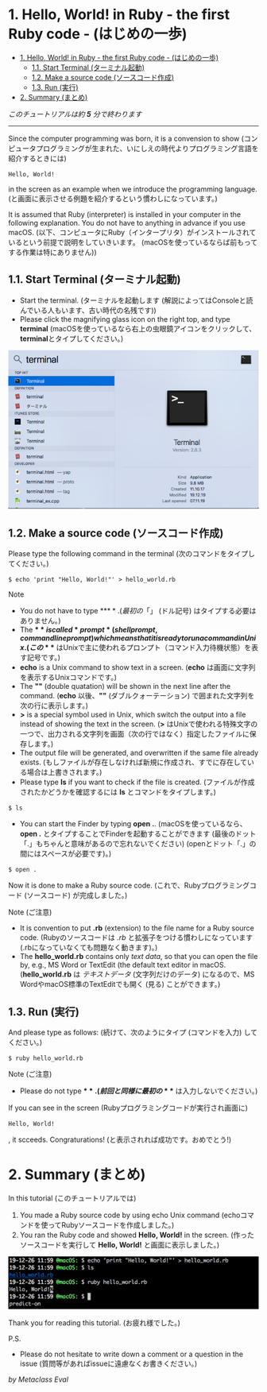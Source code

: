 

# 1. Hello, World! in Ruby - the first Ruby code - (はじめの一歩)

* [1\. Hello, World\! in Ruby \- the first Ruby code \- (はじめの一歩)](#1-hello-world-in-ruby---the-first-ruby-code---%E3%81%AF%E3%81%98%E3%82%81%E3%81%AE%E4%B8%80%E6%AD%A9)
  * [1\.1\. Start Terminal (ターミナル起動)](#11-start-terminal-%E3%82%BF%E3%83%BC%E3%83%9F%E3%83%8A%E3%83%AB%E8%B5%B7%E5%8B%95)
  * [1\.2\. Make a source code (ソースコード作成)](#12-make-a-source-code-%E3%82%BD%E3%83%BC%E3%82%B9%E3%82%B3%E3%83%BC%E3%83%89%E4%BD%9C%E6%88%90)
  * [1\.3\. Run (実行)](#13-run-%E5%AE%9F%E8%A1%8C)
* [2\. Summary (まとめ)](#2-summary-%E3%81%BE%E3%81%A8%E3%82%81)


*このチュートリアルは約 **5** 分で終わります*

----

Since the computer programming was born, it is a convension to show (コンピュータプログラミングが生まれた、いにしえの時代よりプログラミング言語を紹介するときには)

```
Hello, World!
```

in the screen as an example when we introduce the programming language. (と画面に表示させる例題を紹介するという慣わしになっています。)

It is assumed that Ruby (interpreter) is installed in your computer in the following explanation. You do not have to anything in advance if you use macOS. (以下、コンピュータにRuby（インタープリタ）がインストールされているという前提で説明をしていきいます。 (macOSを使っているならば前もってする作業は特にありません))

## 1.1. Start Terminal (ターミナル起動)

* Start the terminal. (ターミナルを起動します (解説によってはConsoleと読んでいる人もいます、古い時代の名残です))
* Please click the magnifying glass icon on the right top, and type **terminal** (macOSを使っているなら右上の虫眼鏡アイコンをクリックして、**terminal**とタイプしてください。)

![terminal](https://github.com/metaclass-eval/ruby_programming/blob/master/png/terminal.png)

## 1.2. Make a source code (ソースコード作成)

Please type the following command in the terminal (次のコマンドをタイプしてください。)

```
$ echo 'print "Hello, World!"' > hello_world.rb
```

Note
* You do not have to type **$**. (最初の「$」 (ドル記号) はタイプする必要はありません。)
* The **$** is called *prompt* (shell prompt, command line prompt) which means that it is ready to run a command in Unix. (この **$** はUnixで主に使われるプロンプト（コマンド入力待機状態）を表す記号です。)
* **echo** is a Unix command to show text in a screen. (**echo** は画面に文字列を表示するUnixコマンドです。)
* The **""** (double quatation) will be shown in the next line after the command. (**echo** 以後、**""** (ダブルクォーテーション) で囲まれた文字列を次の行に表示します。)
* **>** is a special symbol used in Unix, which switch the output into a file instead of showing the text in the screen. (**>** はUnixで使われる特殊文字の一つで、出力される文字列を画面（次の行ではなく）指定したファイルに保存します。)
* The output file will be generated, and overwritten if the same file already exists. (もしファイルが存在しなければ新規に作成され、すでに存在している場合は上書きされます。)
* Please type **ls** if you want to check if the file is created. (ファイルが作成されたかどうかを確認するには **ls** とコマンドをタイプします。)

```
$ ls
```

* You can start the Finder by typing **open .**. (macOSを使っているなら、**open .** とタイプすることでFinderを起動することができます (最後のドット「.」もちゃんと意味があるので忘れないでください) (openとドット「.」の間にはスペースが必要です)。)

```
$ open .
```

Now it is done to make a Ruby source code. (これで、Rubyプログラミングコード (ソースコード) が完成しました。)

Note (ご注意)
* It is convention to put **.rb** (extension) to the file name for a Ruby source code. (Rubyのソースコードは *.rb* と拡張子をつける慣わしになっています (.rbになっていなくても問題なく動きます)。)
* The **hello_world.rb** contains only *text data*, so that you can open the file by, e.g., MS Word or TextEdit (the default text editor in macOS. (**hello_world.rb** は *テキストデータ* (文字列だけのデータ) になるので、MS WordやmacOS標準のTextEditでも開く (見る) ことができます。)

## 1.3. Run (実行)

And please type as follows: (続けて、次のようにタイプ (コマンドを入力) してください。)

```
$ ruby hello_world.rb
```

Note (ご注意)
* Please do not type **$**. (前回と同様に最初の **$** は入力しないでください。)

If you can see in the screen (Rubyプログラミングコードが実行され画面に)

```
Hello, World!
```

, it scceeds. Congraturations! (と表示されれば成功です。おめでとう!)

# 2. Summary (まとめ)

In this tutorial (このチュートリアルでは)

1. You made a Ruby source code by using echo Unix command (echoコマンドを使ってRubyソースコードを作成しました。)
2. You ran the Ruby code and showed **Hello, World!** in the screen. (作ったソースコードを実行して **Hello, World!** と画面に表示しました。)

![hello_world](https://github.com/metaclass-eval/ruby_programming/blob/master/png/hello_world.png)


Thank you for reading this tutorial. (お疲れ様でした。)

P.S.
* Please do not hesitate to write down a comment or a question in the issue (質問等があればissueに遠慮なくお書きください。)

*by Metaclass Eval*



